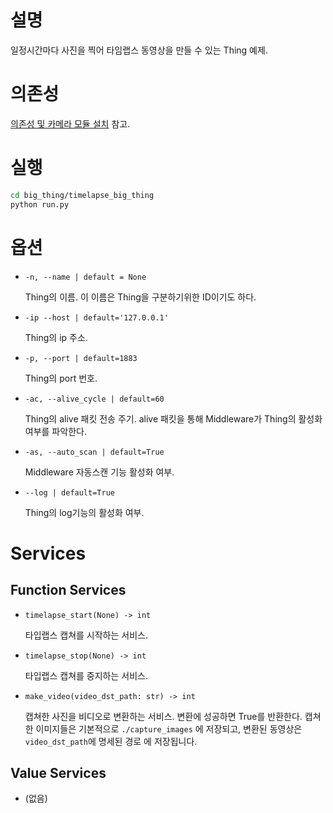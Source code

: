 # 설명

일정시간마다 사진을 찍어 타임랩스 동영상을 만들 수 있는 Thing 예제.

# 의존성

[의존성 및 카메라 모듈 설치](../camera_big_thing/README.md) 참고.

# 실행

```bash
cd big_thing/timelapse_big_thing
python run.py
```

# 옵션

- `-n, --name | default = None`

  Thing의 이름. 이 이름은 Thing을 구분하기위한 ID이기도 하다.

- `-ip --host | default='127.0.0.1'`

  Thing의 ip 주소.

- `-p, --port | default=1883`

  Thing의 port 번호.

- `-ac, --alive_cycle | default=60`

  Thing의 alive 패킷 전송 주기. alive 패킷을 통해 Middleware가 Thing의 활성화 여부를 파악한다.

- `-as, --auto_scan | default=True`

  Middleware 자동스캔 기능 활성화 여부.

- `--log | default=True`

  Thing의 log기능의 활성화 여부.

# Services

## Function Services

- `timelapse_start(None) -> int`

  타입랩스 캡쳐를 시작하는 서비스.

- `timelapse_stop(None) -> int`

  타입랩스 캡쳐를 중지하는 서비스.

- `make_video(video_dst_path: str) -> int`

  캡쳐한 사진을 비디오로 변환하는 서비스. 변환에 성공하면 True를 반환한다.
  캡쳐한 이미지들은 기본적으로 `./capture_images` 에 저장되고, 변환된 동영상은 `video_dst_path`에 명세된 경로 에 저장됩니다.

## Value Services

- (없음)
